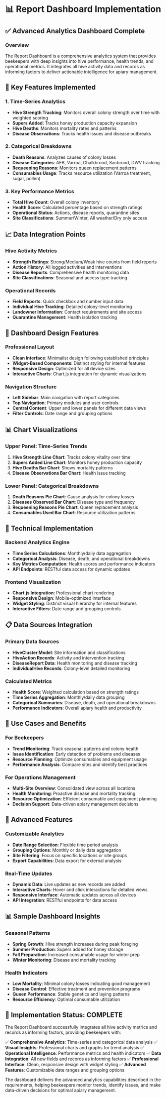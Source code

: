 # 📊 **Report Dashboard Implementation**

## ✅ **Advanced Analytics Dashboard Complete**

### **Overview**
The Report Dashboard is a comprehensive analytics system that provides beekeepers with deep insights into hive performance, health trends, and operational metrics. It integrates all hive activity data and records as informing factors to deliver actionable intelligence for apiary management.

## 🎯 **Key Features Implemented**

### **1. Time-Series Analytics**
- **Hive Strength Tracking**: Monitors overall colony strength over time with weighted scoring
- **Supers Added**: Tracks honey production capacity expansion
- **Hive Deaths**: Monitors mortality rates and patterns
- **Disease Observations**: Tracks health issues and disease outbreaks

### **2. Categorical Breakdowns**
- **Death Reasons**: Analyzes causes of colony losses
- **Disease Categories**: AFB, Varroa, Chalkbrood, Sacbrood, DWV tracking
- **Requeening Reasons**: Monitors queen replacement patterns
- **Consumables Usage**: Tracks resource utilization (Varroa treatment, sugar, pollen)

### **3. Key Performance Metrics**
- **Total Hive Count**: Overall colony inventory
- **Health Score**: Calculated percentage based on strength ratings
- **Operational Status**: Actions, disease reports, quarantine sites
- **Site Classifications**: Summer/Winter, All weather/Dry only access

## 📈 **Data Integration Points**

### **Hive Activity Metrics**
- **Strength Ratings**: Strong/Medium/Weak hive counts from field reports
- **Action History**: All logged activities and interventions
- **Disease Reports**: Comprehensive health monitoring data
- **Site Classifications**: Seasonal and access type tracking

### **Operational Records**
- **Field Reports**: Quick checkbox and number input data
- **Individual Hive Tracking**: Detailed colony-level monitoring
- **Landowner Information**: Contact requirements and site access
- **Quarantine Management**: Health isolation tracking

## 🎨 **Dashboard Design Features**

### **Professional Layout**
- **Clean Interface**: Minimalist design following established principles
- **Widget-Based Components**: Distinct styling for internal features
- **Responsive Design**: Optimized for all device sizes
- **Interactive Charts**: Chart.js integration for dynamic visualizations

### **Navigation Structure**
- **Left Sidebar**: Main navigation with report categories
- **Top Navigation**: Primary modules and user controls
- **Central Content**: Upper and lower panels for different data views
- **Filter Controls**: Date range and grouping options

## 📊 **Chart Visualizations**

### **Upper Panel: Time-Series Trends**
1. **Hive Strength Line Chart**: Tracks colony vitality over time
2. **Supers Added Line Chart**: Monitors honey production capacity
3. **Hive Deaths Bar Chart**: Shows mortality patterns
4. **Disease Observations Bar Chart**: Health issue tracking

### **Lower Panel: Categorical Breakdowns**
1. **Death Reasons Pie Chart**: Cause analysis for colony losses
2. **Diseases Observed Bar Chart**: Disease type and frequency
3. **Requeening Reasons Pie Chart**: Queen replacement analysis
4. **Consumables Used Bar Chart**: Resource utilization patterns

## 🔧 **Technical Implementation**

### **Backend Analytics Engine**
- **Time Series Calculations**: Monthly/daily data aggregation
- **Categorical Analysis**: Disease, death, and operational breakdowns
- **Key Metrics Computation**: Health scores and performance indicators
- **API Endpoints**: RESTful data access for dynamic updates

### **Frontend Visualization**
- **Chart.js Integration**: Professional chart rendering
- **Responsive Design**: Mobile-optimized interface
- **Widget Styling**: Distinct visual hierarchy for internal features
- **Interactive Filters**: Date range and grouping controls

## 📋 **Data Sources Integration**

### **Primary Data Sources**
- **HiveCluster Model**: Site information and classifications
- **HiveAction Records**: Activity and intervention tracking
- **DiseaseReport Data**: Health monitoring and disease tracking
- **IndividualHive Records**: Colony-level detailed monitoring

### **Calculated Metrics**
- **Health Score**: Weighted calculation based on strength ratings
- **Time Series Aggregation**: Monthly/daily data grouping
- **Categorical Summaries**: Disease, death, and operational breakdowns
- **Performance Indicators**: Overall apiary health and productivity

## 🎯 **Use Cases and Benefits**

### **For Beekeepers**
- **Trend Monitoring**: Track seasonal patterns and colony health
- **Issue Identification**: Early detection of problems and diseases
- **Resource Planning**: Optimize consumables and equipment usage
- **Performance Analysis**: Compare sites and identify best practices

### **For Operations Management**
- **Multi-Site Overview**: Consolidated view across all locations
- **Health Monitoring**: Proactive disease and mortality tracking
- **Resource Optimization**: Efficient consumable and equipment planning
- **Decision Support**: Data-driven apiary management decisions

## 🚀 **Advanced Features**

### **Customizable Analytics**
- **Date Range Selection**: Flexible time period analysis
- **Grouping Options**: Monthly or daily data aggregation
- **Site Filtering**: Focus on specific locations or site groups
- **Export Capabilities**: Data export for external analysis

### **Real-Time Updates**
- **Dynamic Data**: Live updates as new records are added
- **Interactive Charts**: Hover and click interactions for detailed views
- **Responsive Interface**: Automatic updates across all devices
- **API Integration**: RESTful endpoints for data access

## 📊 **Sample Dashboard Insights**

### **Seasonal Patterns**
- **Spring Growth**: Hive strength increases during peak foraging
- **Summer Production**: Supers added for honey storage
- **Fall Preparation**: Increased consumable usage for winter prep
- **Winter Monitoring**: Disease and mortality tracking

### **Health Indicators**
- **Low Mortality**: Minimal colony losses indicating good management
- **Disease Control**: Effective treatment and prevention programs
- **Queen Performance**: Stable genetics and laying patterns
- **Resource Efficiency**: Optimal consumable utilization

## 🎉 **Implementation Status: COMPLETE**

The Report Dashboard successfully integrates all hive activity metrics and records as informing factors, providing beekeepers with:

✅ **Comprehensive Analytics**: Time-series and categorical data analysis
✅ **Visual Insights**: Professional charts and graphs for trend analysis
✅ **Operational Intelligence**: Performance metrics and health indicators
✅ **Data Integration**: All new fields and records as informing factors
✅ **Professional Interface**: Clean, responsive design with widget styling
✅ **Advanced Features**: Customizable date ranges and grouping options

The dashboard delivers the advanced analytics capabilities described in the requirements, helping beekeepers monitor trends, identify issues, and make data-driven decisions for optimal apiary management.

